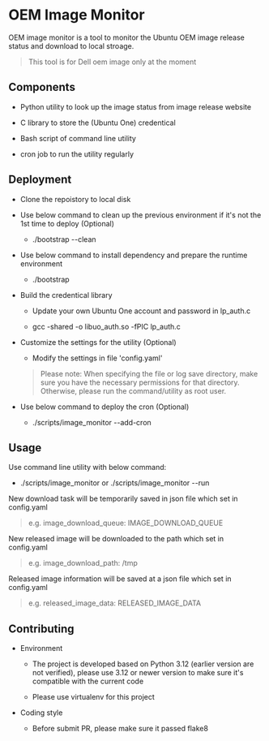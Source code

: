 # OEM Image Monitor

OEM image monitor is a tool to monitor the Ubuntu OEM image release status and download to local stroage.

> This tool is for Dell oem image only at the moment

## Components

- Python utility to look up the image status from image release website

- C library to store the (Ubuntu One) credentical

- Bash script of command line utility

- cron job to run the utility regularly

## Deployment

- Clone the repoistory to local disk

- Use below command to clean up the previous environment if it's not the 1st time to deploy (Optional)

  - ./bootstrap --clean

- Use below command to install dependency and prepare the runtime environment

  - ./bootstrap

- Build the credentical library

  - Update your own Ubuntu One account and password in lp_auth.c

  - gcc -shared -o libuo_auth.so -fPIC lp_auth.c

- Customize the settings for the utility (Optional)

  - Modify the settings in file 'config.yaml'

  > Please note: When specifying the file or log save directory, make sure you have the necessary permissions for that directory. Otherwise, please run the command/utility as root user.

- Use below command to deploy the cron (Optional)

  -  ./scripts/image_monitor --add-cron

## Usage

Use command line utility with below command:

  - ./scripts/image_monitor  or ./scripts/image_monitor --run

New download task will be temporarily saved in json file which set in config.yaml

> e.g. image_download_queue: IMAGE_DOWNLOAD_QUEUE

New released image will be downloaded to the path which set in config.yaml

> e.g. image_download_path: /tmp

Released image information will be saved at a json file which set in config.yaml

> e.g. released_image_data: RELEASED_IMAGE_DATA

## Contributing

- Environment

  - The project is developed based on Python 3.12 (earlier version are not verified), please use 3.12 or newer version to make sure it's compatible with the current code

  - Please use virtualenv for this project

- Coding style

  - Before submit PR, please make sure it passed flake8